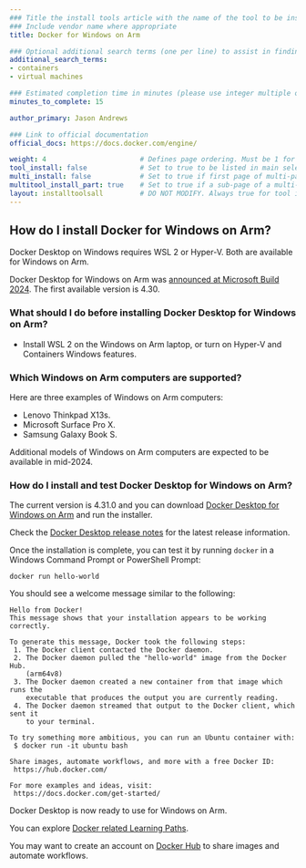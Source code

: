 ```yaml
---
### Title the install tools article with the name of the tool to be installed
### Include vendor name where appropriate
title: Docker for Windows on Arm

### Optional additional search terms (one per line) to assist in finding the article
additional_search_terms:
- containers
- virtual machines

### Estimated completion time in minutes (please use integer multiple of 5)
minutes_to_complete: 15

author_primary: Jason Andrews

### Link to official documentation
official_docs: https://docs.docker.com/engine/

weight: 4                       # Defines page ordering. Must be 1 for first (or only) page.
tool_install: false             # Set to true to be listed in main selection page, else false
multi_install: false            # Set to true if first page of multi-page article, else false
multitool_install_part: true    # Set to true if a sub-page of a multi-page article, else false
layout: installtoolsall         # DO NOT MODIFY. Always true for tool install articles
---
```


## How do I install Docker for Windows on Arm? 

Docker Desktop on Windows requires WSL 2 or Hyper-V. Both are available for Windows on Arm. 

Docker Desktop for Windows on Arm was [announced at Microsoft Build 2024](https://www.docker.com/blog/announcing-docker-desktop-support-for-windows-on-arm/). The first available version is 4.30. 

### What should I do before installing Docker Desktop for Windows on Arm?

- Install WSL 2 on the Windows on Arm laptop, or turn on Hyper-V and Containers Windows features.

### Which Windows on Arm computers are supported?

Here are three examples of Windows on Arm computers:
- Lenovo Thinkpad X13s.
- Microsoft Surface Pro X.
- Samsung Galaxy Book S.

Additional models of Windows on Arm computers are expected to be available in mid-2024.

### How do I install and test Docker Desktop for Windows on Arm?

The current version is 4.31.0 and you can
download [Docker Desktop for Windows on Arm](https://desktop.docker.com/win/main/arm64/153195/Docker%20Desktop%20Installer.exe) and run the installer.

Check the [Docker Desktop release notes](https://docs.docker.com/desktop/release-notes/) for the latest release information.

Once the installation is complete, you can test it by running `docker` in a Windows Command Prompt or PowerShell Prompt:

```console
docker run hello-world
```

You should see a welcome message similar to the following:

```output
Hello from Docker!
This message shows that your installation appears to be working correctly.

To generate this message, Docker took the following steps:
 1. The Docker client contacted the Docker daemon.
 2. The Docker daemon pulled the "hello-world" image from the Docker Hub.
    (arm64v8)
 3. The Docker daemon created a new container from that image which runs the
    executable that produces the output you are currently reading.
 4. The Docker daemon streamed that output to the Docker client, which sent it
    to your terminal.

To try something more ambitious, you can run an Ubuntu container with:
 $ docker run -it ubuntu bash

Share images, automate workflows, and more with a free Docker ID:
 https://hub.docker.com/

For more examples and ideas, visit:
 https://docs.docker.com/get-started/

```

Docker Desktop is now ready to use for Windows on Arm. 

You can explore [Docker related Learning Paths](/tag/docker/).

You may want to create an account on [Docker Hub](https://hub.docker.com) to share images and automate workflows.
